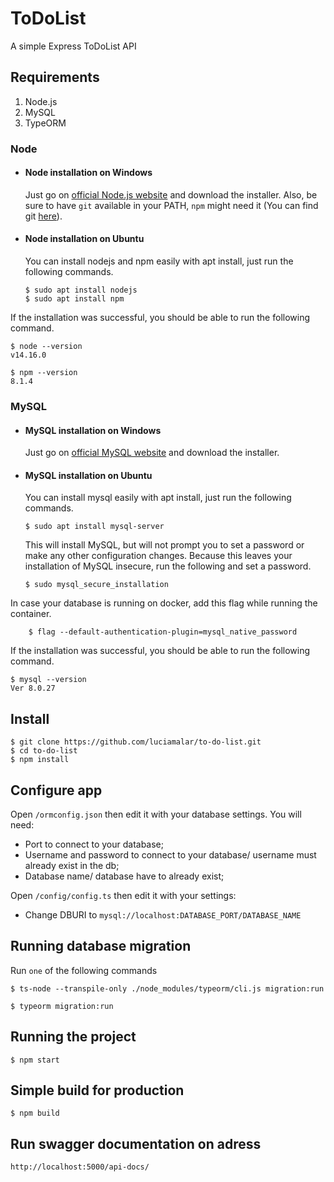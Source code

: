 # ToDoList

A simple Express ToDoList API

## Requirements

1. Node.js
2. MySQL
3. TypeORM

### Node
- #### Node installation on Windows

    Just go on [official Node.js website](https://nodejs.org/) and download the installer.
Also, be sure to have `git` available in your PATH, `npm` might need it (You can find git [here](https://git-scm.com/)).

- #### Node installation on Ubuntu

  You can install nodejs and npm easily with apt install, just run the following commands.

      $ sudo apt install nodejs
      $ sudo apt install npm

If the installation was successful, you should be able to run the following command.

    $ node --version
    v14.16.0

    $ npm --version
    8.1.4

### MySQL
- #### MySQL installation on Windows

    Just go on [official MySQL website](https://dev.mysql.com/) and download the installer.

- #### MySQL installation on Ubuntu

  You can install mysql easily with apt install, just run the following commands.

      $ sudo apt install mysql-server
  
  This will install MySQL, but will not prompt you to set a password or make any other configuration changes. Because this leaves your installation of MySQL insecure, run the following and set a password.

      $ sudo mysql_secure_installation

In case your database is running on docker, add this flag while running the container.

        $ flag --default-authentication-plugin=mysql_native_password

If the installation was successful, you should be able to run the following command.

    $ mysql --version
    Ver 8.0.27

## Install

    $ git clone https://github.com/luciamalar/to-do-list.git
    $ cd to-do-list
    $ npm install

## Configure app

Open `/ormconfig.json` then edit it with your database settings. You will need:

- Port to connect to your database;
- Username and password to connect to your database/ username must already exist in the db;
- Database name/ database have to already exist;

Open `/config/config.ts` then edit it with your settings:

- Change DBURI to `mysql://localhost:DATABASE_PORT/DATABASE_NAME`

## Running database migration

Run `one` of the following commands

    $ ts-node --transpile-only ./node_modules/typeorm/cli.js migration:run

    $ typeorm migration:run

## Running the project

    $ npm start

## Simple build for production

    $ npm build

## Run swagger documentation on adress

    http://localhost:5000/api-docs/